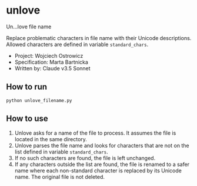 # unlove
 Un...love file name

Replace problematic characters in file name with their Unicode descriptions.
Allowed characters are defined in variable `standard_chars`.

* Project: Wojciech Ostrowicz
* Specification: Marta Bartnicka
* Written by: Claude v3.5 Sonnet

## How to run
```
python unlove_filename.py
```

## How to use

1. Unlove asks for a name of the file to process. It assumes the file is located in the same directory.
2. Unlove parses the file name and looks for characters that are not on the list defined in variable `standard_chars`.
3. If no such characters are found, the file is left unchanged.
4. If any characters outside the list are found, the file is renamed to a safer name where each non-standard character is replaced by its Unicode name. The original file is not deleted.


